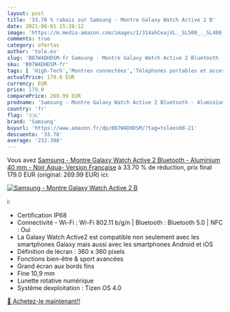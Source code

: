 ```yaml
---
layout: post
title: '33.70 % rabais sur Samsung - Montre Galaxy Watch Active 2 B'
date: 2021-06-01 15:28:12
image: 'https://m.media-amazon.com/images/I/314ahCeajVL._SL500_._SL400_.jpg'
comments: true
category: ofertas
author: 'tole.es'
slug: 'B07W4DHDSM-fr Samsung - Montre Galaxy Watch Active 2 Bluetooth -...'
sku: 'B07W4DHDSM-fr'
tags: [ 'High-Tech','Montres connectées','Téléphones portables et accessoires','samsung', ]
actualPrice: 179.0 EUR
currency: EUR
price: 179.0
comparePrice: 269.99 EUR
prodname: 'Samsung - Montre Galaxy Watch Active 2 Bluetooth - Aluminium 40 mm - Noir Aqua- Version Française'
country: 'fr'
flag: '🇫🇷'
brand: 'Samsung'
buyurl: 'https://www.amazon.fr/dp/B07W4DHDSM/?tag=tolees0d-21'
descuento: '33.70'
average: '232.398'
---
```


Vous avez [Samsung - Montre Galaxy Watch Active 2 Bluetooth - Aluminium 40 mm - Noir Aqua- Version Française](https://www.amazon.fr/dp/B07W4DHDSM/?tag=tolees0d-21)  à  33.70 % de réduction, prix final  179.0 EUR (original: 269.99 EUR) ici:

[![Samsung - Montre Galaxy Watch Active 2 B](https://m.media-amazon.com/images/I/314ahCeajVL._SL500_._SL400_.jpg)](https://www.amazon.fr/dp/B07W4DHDSM/?tag=tolees0d-21)

ℹ️:

- Certification IP68
- Connectivité - Wi-Fi : Wi-Fi 802.11 b/g/n | Bluetooth : Bluetooth 5.0 | NFC : Oui
- La Galaxy Watch Active2 est compatible non seulement avec les smartphones Galaxy mais aussi avec les smartphones Android et iOS
- Définition de lécran : 360 x 360 pixels
- Fonctions bien-être & sport avancées
- Grand écran aux bords fins
- Fine 10,9 mm
- Lunette rotative numérique
- Système dexploitation : Tizen OS 4.0

[🛒 Achetez-le maintenant!!](https://www.amazon.fr/dp/B07W4DHDSM/?tag=tolees0d-21)
